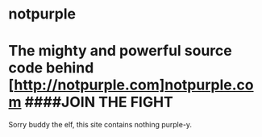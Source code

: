 notpurple
=====
The mighty and powerful source code behind [http://notpurple.com]notpurple.com
####JOIN THE FIGHT
=====
Sorry buddy the elf, this site contains nothing purple-y.
